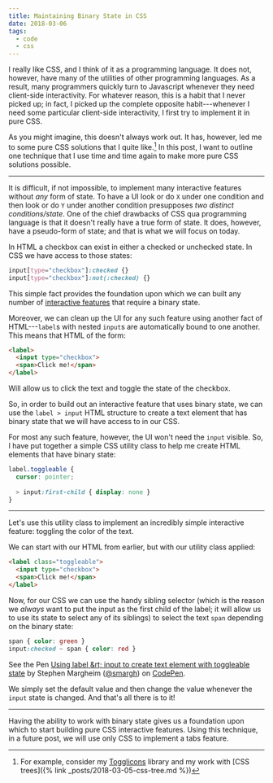 ```yaml
---
title: Maintaining Binary State in CSS
date: 2018-03-06
tags:
  - code
  - css
---
```


I really like CSS, and I think of it as a programming language. It does not, however, have many of the utilities of other programming languages. As a result, many programmers quickly turn to Javascript whenever they need client-side interactivity. For whatever reason, this is a habit that I never picked up; in fact, I picked up the complete opposite habit---whenever I need some particular client-side interactivity, I first try to implement it in pure CSS.

As you might imagine, this doesn't always work out. It has, however, led me to some pure CSS solutions that I quite like.[^1] In this post, I want to outline one technique that I use time and time again to make more pure CSS solutions possible.

<!--/summary-->

- - -

It is difficult, if not impossible, to implement many interactive features without _any_ form of state. To have a UI look or do `X` under one condition and then look or do `Y` under another condition presupposes _two distinct conditions/state_. One of the chief drawbacks of CSS qua programming language is that it doesn't really have a true form of state. It does, however, have a pseudo-form of state; and that is what we will focus on today.

In HTML a checkbox can exist in either a checked or unchecked state. In CSS we have access to those states:

~~~scss
input[type="checkbox"]:checked {}
input[type="checkbox"]:not(:checked) {}
~~~

This simple fact provides the foundation upon which we can built any number of [interactive features](https://css-tricks.com/the-checkbox-hack/) that require a binary state.

Moreover, we can clean up the UI for any such feature using another fact of HTML---`label`s with nested `input`s are automatically bound to one another. This means that HTML of the form:

~~~html
<label>
  <input type="checkbox">
  <span>Click me!</span>
</label>
~~~

Will allow us to click the text and toggle the state of the checkbox.

So, in order to build out an interactive feature that uses binary state, we can use the `label > input` HTML structure to create a text element that has binary state that we will have access to in our CSS.

For most any such feature, however, the UI won't need the `input` visible. So, I have put together a simple CSS utility class to help me create HTML elements that have binary state:

~~~scss
label.toggleable {
  cursor: pointer;
  
  > input:first-child { display: none }
}
~~~

- - -

Let's use this utility class to implement an incredibly simple interactive feature: toggling the color of the text.

We can start with our HTML from earlier, but with our utility class applied:

~~~html
<label class="toggleable">
  <input type="checkbox">
  <span>Click me!</span>
</label>
~~~

Now, for our CSS we can use the handy sibling selector (which is the reason we _always_ want to put the input as the first child of the label; it will allow us to use its state to select any of its siblings) to select the text `span` depending on the binary state:

~~~scss
span { color: green }
input:checked ~ span { color: red }
~~~

<p data-height="261" data-theme-id="0" data-slug-hash="QQeyqz" data-default-tab="css,result" data-user="smargh" data-embed-version="2" data-pen-title="Using label > input to create text element with toggleable state" class="codepen">See the Pen <a href="https://codepen.io/smargh/pen/QQeyqz/">Using label &rt; input to create text element with toggleable state</a> by Stephen Margheim (<a href="https://codepen.io/smargh">@smargh</a>) on <a href="https://codepen.io">CodePen</a>.</p>

We simply set the default value and then change the value whenever the `input` state is changed. And that's all there is to it!

- - -

Having the ability to work with binary state gives us a foundation upon which to start building pure CSS interactive features. Using this technique, in a future post, we will use only CSS to implement a tabs feature.

[^1]: For example, consider my [Togglicons](https://github.com/fractaledmind/togglicons) library and my work with [CSS trees]({% link _posts/2018-03-05-css-tree.md %})
